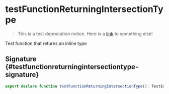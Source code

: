 
# testFunctionReturningIntersectionType

> This is a test deprecation notice. Here is a [link](docs/simple-suite-test/testfunctionreturninguniontype-function) to something else!
> 

Test function that returns an inline type

## Signature {#testfunctionreturningintersectiontype-signature}

```typescript
export declare function testFunctionReturningIntersectionType(): TestEmptyInterface & TestInterfaceWithTypeParameter<number>;
```

